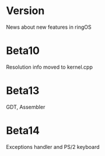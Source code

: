 # Version
News about new features in ringOS

# Beta10
Resolution info moved to kernel.cpp

# Beta13
GDT, Assembler

# Beta14
Exceptions handler and PS/2 keyboard

